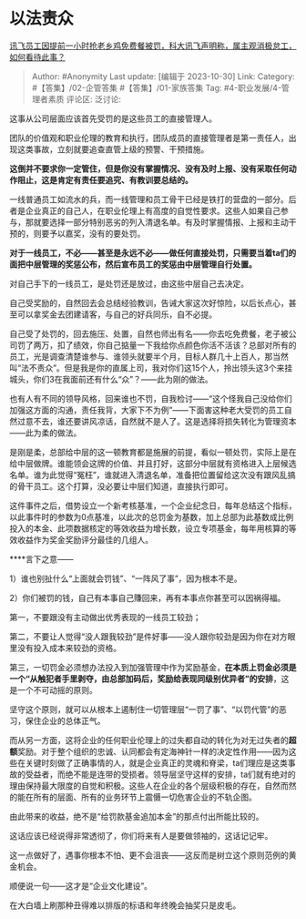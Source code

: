 # 以法责众
[讯飞员工因提前一小时抢老乡鸡免费餐被罚，科大讯飞声明称，属主观消极怠工，如何看待此事？](https://www.zhihu.com/question/626489582/answer/3254062011)

> Author: #Anonymity
> Last update: [编辑于 2023-10-30]
> Link:
> Category: #【答集】/02-企管答集 #【答集】/01-家族答集
> Tag: #4-职业发展/4-管理者素质
> 评论区:
> 泛讨论:

这事从公司层面应该首先受罚的是这些员工的直接管理人。

团队的价值观和职业伦理的教育和执行，团队成员的直接管理者是第一责任人，出现这类事故，立刻就要追查直管上级的预警、干预措施。

**这倒并不要求你一定管住，但是你没有掌握情况、没有及时上报、没有采取任何动作阻止，这是肯定有责任要追究、有教训要总结的。**

一线普通员工如流水的兵，而一线管理和员工骨干已经是铁打的营盘的一部分。后者是企业真正的自己人，在职业伦理上有高度的自觉性要求。这些人如果自己参与，那就要选择一部分特别恶劣的列入清退名单。有及时掌握情报、上报和主动干预的，则要予以嘉奖，没有的要处罚。

**对于一线员工，不必——甚至是永远不必——做任何直接处罚，只需要当着ta们的面把中层管理的奖惩公布，然后宣布员工的奖惩由中层管理自行处置。**

对自己手下的一线员工，是处罚还是放过，由这些中层自己去决定。

自己受奖励的，自然回去会总结经验教训，告诫大家这次好惊险，以后长点心，甚至可以拿奖金去团建请客，与自己的好兵同乐，自不必提。

自己受了处罚的，回去施压、处置，自然也师出有名——你去吃免费餐，老子被公司罚了两万，扣了绩效，你自己掂量一下我给你点颜色你活不活该？总部对所有的员工，光是调查清楚谁参与、谁领头就要半个月，目标人群几十上百人，那当然叫“法不责众”。但是我是你的直属上司，我对你们这15个人，拎出领头这3个来挂城头，你们3在我面前还有什么“众”？——此为刚的做法。

也有人有不同的领导风格，回来谁也不罚，自我检讨——“这个怪我自己没给你们加强这方面的沟通，责任我背，大家下不为例”——下面害这种老大受罚的员工自然过意不去，谁还要讲风凉话，自然就不是人了。这是选择将损失转化为管理资本——此为柔的做法。

是刚是柔，总部给中层的这一顿教育都是施展的前提，看似一顿处罚，实际上是在给中层做牌。谁能领会这牌的价值、并且打好，这部分中层就有资格进入上层候选名单。谁为此觉得“冤枉”，谁就进入清退名单，准备把位置留给这次没有跟风乱搞的骨干员工。这个打算，没必要让中层们知道，直接执行即可。

这件事件之后，借势设立一个新考核基准，一个企业纪念日，每年总结这个指标，以此事件时的参数为0点基准，以此次的总罚金为基数，加上总部为此基数成比例投入的本金、此项数据核定的等效收益为增长数，设立专项基金，每年用核算的等效收益作为奖金奖励评分最佳的几组人。

**﻿**言下之意——

1）谁也别扯什么“上面就会罚钱”、“一阵风了事”，因为根本不是。

2）你们被罚的钱，自己有本事自己賺回来，再有本事点你甚至可以因祸得福。

第一，不要跟没有主动做出优秀表现的一线员工较劲；

第二，不要让人觉得“没人跟我较劲”是件好事——没人跟你较劲是因为你在对方眼里没有投入成本来较劲的资格。

第三，一切罚金必须想办法投入到加强管理中作为奖励基金，**在本质上罚金必须是一个“从触犯者手里剥夺，由总部加码后，奖励给表现同级别优异者”的安排**，这是一个不可动摇的原则。

坚守这个原则，就可以从根本上遏制住一切管理层“一罚了事”、“以罚代管”的恶习，保住企业的总体正气。

而从另一方面，这将企业的任何职业伦理上的过失都自动的转化为对无过失者的**超额**奖励。对于整个组织的忠诚、认同都会有定海神针一样的决定性作用——因为这些在关键时刻做了正确事情的人，就是企业真正的灵魂和脊梁，ta们理应是这类事故的受益者，而绝不能是连带的受损者。领导层坚守这样的安排，ta们就有绝对的理由保持最大限度的自觉和积极。这些人在企业的各个层级积极的存在，自然而然的能在所有的层面、所有的业务环节上震慑一切危害企业的不轨企图。

由此带来的收益，绝不是“给罚款基金追加本金”的那点付出所能比较的。

这话应该已经说得非常透彻了，你们将来有人是要做领袖的，这话记记牢。

这一点做好了，遇事你根本不怕、更不会沮丧——这反而是树立这个原则范例的黄金机会。

顺便说一句——这才是“企业文化建设”。

在大白墙上刷那种丑得难以排版的标语和年终晚会抽奖只是皮毛。
